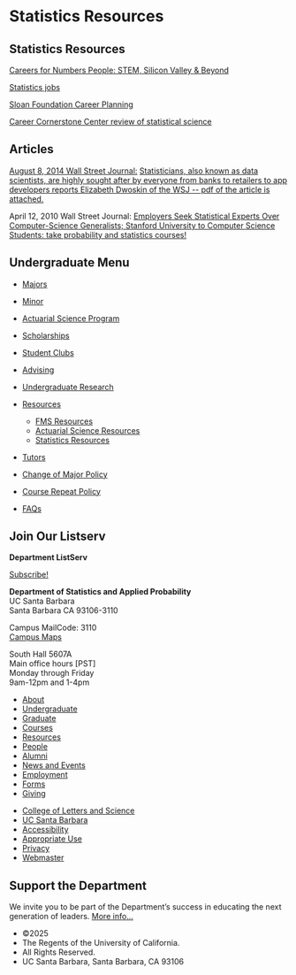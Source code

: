 # Statistics Resources

## Statistics Resources

[Careers for Numbers People: STEM, Silicon Valley &amp; Beyond](http://www.learnhowtobecome.org/careers-for-numbers-people/)

[Statistics jobs](http://www.careercast.com/careers/jobsearch/results?searchType=quick%3BkAndEntire%3DStatistician)

[Sloan Foundation Career Planning](http://www.careercornerstone.org/statistics/statistics.htm)

[Career Cornerstone Center review of statistical science](http://www.careercornerstone.org/statistics/statistics.htm)

## Articles

[August 8, 2014 Wall Street Journal:](http://thisisstatistics.org/statisticians-lured-to-high-tech-jobs-offering-good-salaries-and-interesting-work/) [Statisticians, also known as data scientists, are highly sought after by everyone from banks to retailers to app developers reports Elizabeth Dwoskin of the WSJ -- pdf of the article is attached.](http://www.pstat.ucsb.edu/instruction/wsj%20article%208-8-2014.pdf)

April 12, 2010 Wall Street Journal: [Employers Seek Statistical Experts Over Computer-Science Generalists; Stanford University to Computer Science Students: take probability and statistics courses!](http://www.google.com/url?sa=t&source=web&ct=res&cd=1&ved=0CAsQFjAA&url=http%3A%2F%2Fonline.wsj.com%2Farticle%2FSB10001424052702304871704575160553254798886.html&rct=j&q=New%20Hiring%20Formula%20Values%20Math%20Pros&ei=J-3FS5vAFoSssgPziLC3DQ&usg=AFQjCNGpb-tGitTkscErK5zmp_i5eQ6rrA&sig2=14lhzJ237E0TVwu3hGYlUA)

## Undergraduate Menu

- [Majors](/undergrad/majors "Undergraduate Majors")
- [Minor](/undergrad/minor "Minor in Statistical Science")
- [Actuarial Science Program](/undergrad/actuarial-science "Actuarial Science Program")
- [Scholarships](/undergrad/scholarships "Undergraduate Scholarships")
- [Student Clubs](/undergrad/student-clubs "Student Clubs")
- [Advising](/undergrad/advising "Undergraduate Advising")
- [Undergraduate Research](/undergrad/research "Undergraduate Research")
- [Resources](/undergrad/resources "Undergraduate Resources")
  
  - [FMS Resources](/undergrad/resources/fms "FMS Resources")
  - [Actuarial Science Resources](/undergrad/resources/actuarial-science "Actuarial Science Resources")
  - [Statistics Resources](/undergrad/resources/statistics "Statistics Resources")
- [Tutors](/undergrad/tutors "Tutors")
- [Change of Major Policy](/undergrad/major-change "Change of Major Policy")
- [Course Repeat Policy](/undergrad/course-repeat "Course Repeat Policy")
- [FAQs](/undergrad/faqs "Undergraduate FAQs")

## Join Our Listserv

**Department ListServ**

[Subscribe!](https://groups.google.com/u/1/a/pstat.ucsb.edu/g/pstat-undergrad?hl=en)

**Department of Statistics and Applied Probability**  
UC Santa Barbara  
Santa Barbara CA 93106-3110

Campus MailCode: 3110  
[Campus Maps](http://www.aw.id.ucsb.edu/maps/)

South Hall 5607A  
Main office hours \[PST]  
Monday through Friday  
9am-12pm and 1-4pm

- [About](/about "About")
- [Undergraduate](/undergrad)
- [Graduate](/graduate)
- [Courses](/courses)
- [Resources](/resources "Resources")
- [People](/people)
- [Alumni](/alumni "Undergraduate Alumni")
- [News and Events](/news)
- [Employment](/about/employment "Employment")
- [Forms](/forms "Forms")
- [Giving](/giving "Giving")

<!--THE END-->

- [College of Letters and Science](http://www.college.ucsb.edu "College of Letters and Science")
- [UC Santa Barbara](http://www.ucsb.edu "UC Santa Barbara")
- [Accessibility](/accessibility "Accessibility")
- [Appropriate Use](http://www.policy.ucsb.edu/terms_of_use/ "Appropriate Use")
- [Privacy](http://www.policy.ucsb.edu/privacy-notification/ "Privacy")
- [Webmaster](mailto:help@pstat.ucsb.edu "Webmaster")

## Support the Department

We invite you to be part of the Department’s success in educating the next generation of leaders. [More info...](/giving)

- ©2025
- The Regents of the University of California.
- All Rights Reserved.
- UC Santa Barbara, Santa Barbara, CA 93106